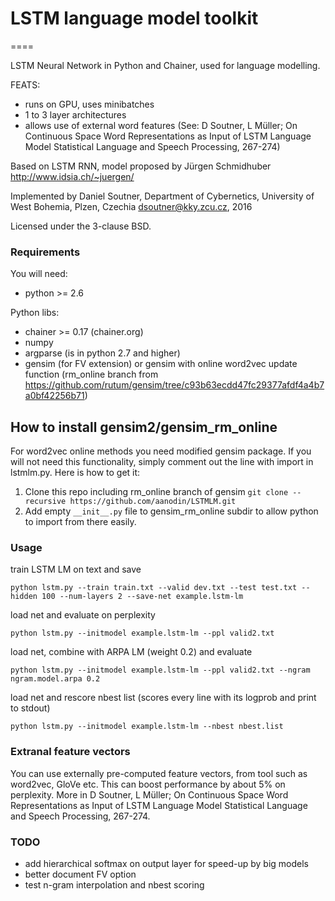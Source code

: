 # LSTM language model toolkit

====

LSTM Neural Network in Python and Chainer,
used for language modelling.

FEATS:
- runs on GPU, uses minibatches
- 1 to 3 layer architectures
- allows use of external word features (See: D Soutner, L Müller; On Continuous Space Word Representations as Input of LSTM Language Model
 Statistical Language and Speech Processing, 267-274)


Based on LSTM RNN, model proposed by Jürgen Schmidhuber
http://www.idsia.ch/~juergen/

Implemented by Daniel Soutner,
Department of Cybernetics, University of West Bohemia, Plzen, Czechia
dsoutner@kky.zcu.cz, 2016

Licensed under the 3-clause BSD.

### Requirements

You will need:
- python >= 2.6

Python libs:
- chainer >= 0.17 (chainer.org)
- numpy
- argparse (is in python 2.7 and higher)
- gensim (for FV extension) or gensim with online word2vec update function (rm_online branch from https://github.com/rutum/gensim/tree/c93b63ecdd47fc29377afdf4a4b7a0bf42256b71)

## How to install gensim2/gensim_rm_online
For word2vec online methods you need modified gensim package. If you will not need this functionality, simply comment out the line with import in lstmlm.py. Here is how to get it:

1. Clone this repo including rm_online branch of gensim ```git clone --recursive https://github.com/aanodin/LSTMLM.git```
2. Add empty ```__init__.py``` file to gensim_rm_online subdir to allow python to import from there easily.

### Usage

train LSTM LM on text and save
```
python lstm.py --train train.txt --valid dev.txt --test test.txt --hidden 100 --num-layers 2 --save-net example.lstm-lm
```

load net and evaluate on perplexity
```
python lstm.py --initmodel example.lstm-lm --ppl valid2.txt
```

load net, combine with ARPA LM (weight 0.2) and evaluate
```
python lstm.py --initmodel example.lstm-lm --ppl valid2.txt --ngram ngram.model.arpa 0.2
```

load net and rescore nbest list (scores every line with its logprob and print to stdout)
```
python lstm.py --initmodel example.lstm-lm --nbest nbest.list
```

### Extranal feature vectors

You can use externally pre-computed feature vectors, from tool such as word2vec, GloVe etc. This can boost performance by about 5% on perplexity. More in D Soutner, L Müller; On Continuous Space Word Representations as Input of LSTM Language Model
 Statistical Language and Speech Processing, 267-274.

### TODO

- add hierarchical softmax on output layer for speed-up by big models
- better document FV option
- test n-gram interpolation and nbest scoring
